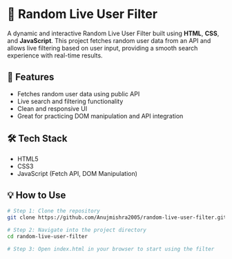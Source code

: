 # 👥 Random Live User Filter

A dynamic and interactive Random Live User Filter built using **HTML**, **CSS**, and **JavaScript**. This project fetches random user data from an API and allows live filtering based on user input, providing a smooth search experience with real-time results.

## 🚀 Features

- Fetches random user data using public API  
- Live search and filtering functionality  
- Clean and responsive UI  
- Great for practicing DOM manipulation and API integration  

## 🛠️ Tech Stack

- HTML5  
- CSS3  
- JavaScript (Fetch API, DOM Manipulation)  

## 💡 How to Use

```bash
# Step 1: Clone the repository
git clone https://github.com/Anujmishra2005/random-live-user-filter.git

# Step 2: Navigate into the project directory
cd random-live-user-filter

# Step 3: Open index.html in your browser to start using the filter
